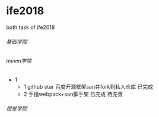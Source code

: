 # ife2018
both task of ife2018

###### 基础学院

###### mvvm学院
+ 1
    - 1 github star 百度开源框架san并fork到私人仓库  已完成
    - 2 手撸webpack+san脚手架 已完成 待完善

###### 视觉学院
